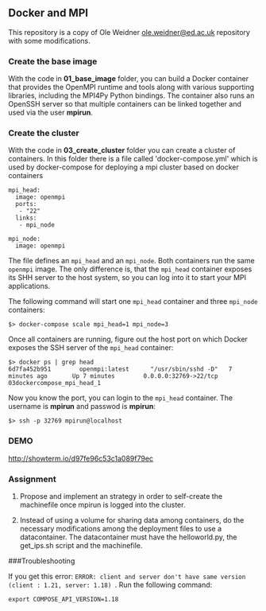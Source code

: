 ## Docker and MPI

This repository is a copy of Ole Weidner <ole.weidner@ed.ac.uk> repository with some modifications.

### Create the base image

With the code in **01_base_image** folder, you can build a Docker container that provides 
the OpenMPI runtime and tools along with various supporting libraries, 
including the MPI4Py Python bindings. The container also runs an OpenSSH server
so that multiple containers can be linked together and used via the user **mpirun**.

### Create the cluster

With the code in **03_create_cluster** folder you can create a cluster of containers.
In this folder there is a file called 'docker-compose.yml' which is used by docker-compose
for deploying a mpi cluster based on docker containers 

```
mpi_head:
  image: openmpi
  ports: 
   - "22"
  links: 
   - mpi_node

mpi_node: 
  image: openmpi
```

The file defines an `mpi_head` and an `mpi_node`. Both containers run the same `openmpi` image. 
The only difference is, that the `mpi_head` container exposes its SHH server to 
the host system, so you can log into it to start your MPI applications.

The following command will start one `mpi_head` container and three `mpi_node` containers: 

```
$> docker-compose scale mpi_head=1 mpi_node=3
```

Once all containers are running, figure out the host port on which Docker exposes the  SSH server of the `mpi_head` container: 

```
$> docker ps | grep head
6d7fa452b951        openmpi:latest      "/usr/sbin/sshd -D"   7 minutes ago       Up 7 minutes        0.0.0.0:32769->22/tcp   03dockercompose_mpi_head_1  
```

Now you know the port, you can login to the `mpi_head` container. The username is **mpirun** and passwod is **mpirun**:

```
$> ssh -p 32769 mpirun@localhost
```

### DEMO

http://showterm.io/d97fe96c53c1a089f79ec

### Assignment

1. Propose and implement an strategy in order to self-create the machinefile once mpirun is logged into the cluster.

2. Instead of using a volume for sharing data among containers, do the necessary modifications among the deployment files to use a datacontainer. The datacontainer must have the helloworld.py, the get_ips.sh script and the machinefile.

###Troubleshooting

If you get this error: `ERROR: client and server don't have same version (client : 1.21, server: 1.18)
`. Run the following command:

```
export COMPOSE_API_VERSION=1.18
```
